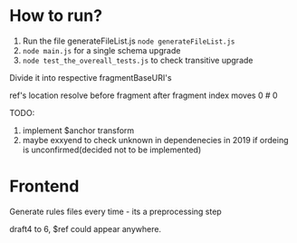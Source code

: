 # How to run?

1. Run the file generateFileList.js
    `node generateFileList.js`
2.  `node main.js` for a single schema upgrade
3.  `node test_the_overeall_tests.js` to check transitive upgrade



Divide it into respective fragmentBaseURI's

ref's location resolve
before fragment after fragment index moves
0 # 0

TODO:

1. implement $anchor transform
2. maybe exxyend to check unknown in dependenecies in 2019 if ordeing is unconfirmed(decided not to be implemented)

# Frontend

Generate rules files every time - its a preprocessing step

draft4 to 6, $ref could appear anywhere.
